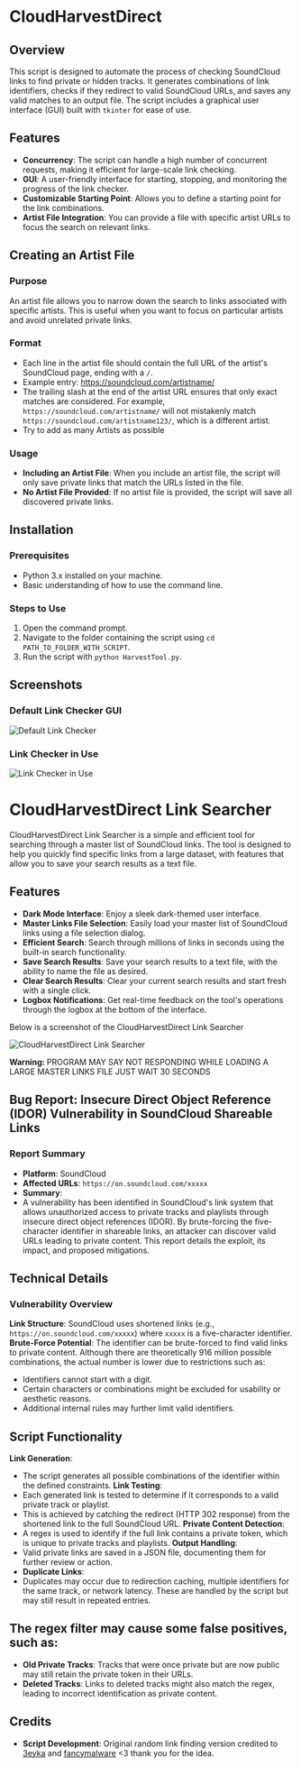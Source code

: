 # CloudHarvestDirect

## Overview

This script is designed to automate the process of checking SoundCloud links to find private or hidden tracks. It generates combinations of link identifiers, checks if they redirect to valid SoundCloud URLs, and saves any valid matches to an output file. The script includes a graphical user interface (GUI) built with `tkinter` for ease of use.

## Features

- **Concurrency**: The script can handle a high number of concurrent requests, making it efficient for large-scale link checking.
- **GUI**: A user-friendly interface for starting, stopping, and monitoring the progress of the link checker.
- **Customizable Starting Point**: Allows you to define a starting point for the link combinations.
- **Artist File Integration**: You can provide a file with specific artist URLs to focus the search on relevant links.



## Creating an Artist File

### Purpose

An artist file allows you to narrow down the search to links associated with specific artists. This is useful when you want to focus on particular artists and avoid unrelated private links.

### Format

- Each line in the artist file should contain the full URL of the artist's SoundCloud page, ending with a `/`.
- Example entry: https://soundcloud.com/artistname/
- The trailing slash at the end of the artist URL ensures that only exact matches are considered. For example, `https://soundcloud.com/artistname/` will not mistakenly match `https://soundcloud.com/artistname123/`, which is a different artist.
- Try to add as many Artists as possible


### Usage

- **Including an Artist File**: When you include an artist file, the script will only save private links that match the URLs listed in the file.
- **No Artist File Provided**: If no artist file is provided, the script will save all discovered private links.


## Installation

### Prerequisites

- Python 3.x installed on your machine.
- Basic understanding of how to use the command line.

### Steps to Use

1. Open the command prompt.
2. Navigate to the folder containing the script using `cd PATH_TO_FOLDER_WITH_SCRIPT`.
3. Run the script with `python HarvestTool.py`.



## Screenshots

### Default Link Checker GUI

![Default Link Checker](https://imgur.com/aJYsfGk.png)

### Link Checker in Use

![Link Checker in Use](https://imgur.com/lKjxNGi.png)




# CloudHarvestDirect Link Searcher


CloudHarvestDirect Link Searcher is a simple and efficient tool for searching through a master list of SoundCloud links. The tool is designed to help you quickly find specific links from a large dataset, with features that allow you to save your search results as a text file.

## Features

- **Dark Mode Interface**: Enjoy a sleek dark-themed user interface.
- **Master Links File Selection**: Easily load your master list of SoundCloud links using a file selection dialog.
- **Efficient Search**: Search through millions of links in seconds using the built-in search functionality.
- **Save Search Results**: Save your search results to a text file, with the ability to name the file as desired.
- **Clear Search Results**: Clear your current search results and start fresh with a single click.
- **Logbox Notifications**: Get real-time feedback on the tool's operations through the logbox at the bottom of the interface.


Below is a screenshot of the CloudHarvestDirect Link Searcher

![CloudHarvestDirect Link Searcher](https://imgur.com/SJcdgLZ.png)

**Warning:** PROGRAM MAY SAY NOT RESPONDING WHILE LOADING A LARGE MASTER LINKS FILE JUST WAIT 30 SECONDS







##
## Bug Report: Insecure Direct Object Reference (IDOR) Vulnerability in SoundCloud Shareable Links

### Report Summary

- **Platform**: SoundCloud
- **Affected URLs**: `https://on.soundcloud.com/xxxxx`
- **Summary**: 
- A vulnerability has been identified in SoundCloud's link system that allows unauthorized access to private tracks and playlists through insecure direct object references (IDOR). By brute-forcing the five-character identifier in shareable links, an attacker can discover valid URLs leading to private content. This report details the exploit, its impact, and proposed mitigations.

## Technical Details

### Vulnerability Overview

 **Link Structure**: SoundCloud uses shortened links (e.g., `https://on.soundcloud.com/xxxxx`) where `xxxxx` is a five-character identifier.
 **Brute-Force Potential**: The identifier can be brute-forced to find valid links to private content. Although there are theoretically 916 million possible combinations, the actual number is lower due to restrictions such as:
- Identifiers cannot start with a digit.
- Certain characters or combinations might be excluded for usability or aesthetic reasons.
- Additional internal rules may further limit valid identifiers.

## Script Functionality

 **Link Generation**: 
- The script generates all possible combinations of the identifier within the defined constraints.
 **Link Testing**:
- Each generated link is tested to determine if it corresponds to a valid private track or playlist.
- This is achieved by catching the redirect (HTTP 302 response) from the shortened link to the full SoundCloud URL.
 **Private Content Detection**:
- A regex is used to identify if the full link contains a private token, which is unique to private tracks and playlists.
 **Output Handling**:
- Valid private links are saved in a JSON file, documenting them for further review or action.
- **Duplicate Links**:
- Duplicates may occur due to redirection caching, multiple identifiers for the same track, or network latency. These are handled by the script but may still result in repeated entries.


## The regex filter may cause some false positives, such as:
- **Old Private Tracks**: Tracks that were once private but are now public may still retain the private token in their URLs.
- **Deleted Tracks**: Links to deleted tracks might also match the regex, leading to incorrect identification as private content.






## Credits

- **Script Development**: Original random link finding version credited to [3eyka](https://github.com/3eyka/sound-cloudripper) and [fancymalware](https://github.com/fancymalware/soundcloud-ripper) <3 thank you for the idea. 
